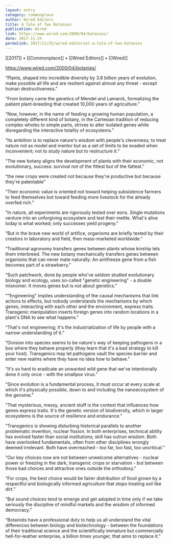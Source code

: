 ```yaml
---
layout: entry
category: commonplace
author: Wired Editors
title: A Tale of Two Botanies
publication: Wired
link: https://www.wired.com/2000/04/botanies/
date: 2017-11-25
permalink: 2017/11/25/wired-editorial-a-tale-of-two-botanies
---
```


[[2017]] • [[Commonplace]] • [[Wired Editors]] • [[Wired]] 

https://www.wired.com/2000/04/botanies/

“Plants, shaped into incredible diversity by 3.8 billion years of evolution, make possible all life and are resilient against almost any threat - except human destructiveness.”

“From botany came the genetics of Mendel and Lamarck, formalizing the patient plant-breeding that created 10,000 years of agriculture.”

“Now, however, in the name of feeding a growing human population, a completely different kind of botany, in the Cartesian tradition of reducing complex wholes to simple parts, strives to alter isolated genes while disregarding the interactive totality of ecosystems.”

“Its ambition is to replace nature's wisdom with people's cleverness; to treat nature not as model and mentor but as a set of limits to be evaded when inconvenient; not to study nature but to restructure it.”

“The new botany aligns the development of plants with their economic, not evolutionary, success: survival not of the fittest but of the fattest.”

“the new crops were created not because they're productive but because they're patentable”

“Their economic value is oriented not toward helping subsistence farmers to feed themselves but toward feeding more livestock for the already overfed rich.”

“In nature, all experiments are rigorously tested over eons. Single mutations venture into an unforgiving ecosystem and test their mettle. What's alive today is what worked; only successes yield progeny.”

“But in the brave new world of artifice, organisms are briefly tested by their creators in laboratory and field, then mass-marketed worldwide.”

“Traditional agronomy transfers genes between plants whose kinship lets them interbreed. The new botany mechanically transfers genes between organisms that can never mate naturally: An antifreeze gene from a fish becomes part of a strawberry.”

“Such patchwork, done by people who've seldom studied evolutionary biology and ecology, uses so-called "genetic engineering" - a double misnomer. It moves genes but is not about genetics.”

“"Engineering" implies understanding of the causal mechanisms that link actions to effects, but nobody understands the mechanisms by which genes, interacting with each other and the environment, express traits. Transgenic manipulation inserts foreign genes into random locations in a plant's DNA to see what happens.”

“That's not engineering; it's the industrialization of life by people with a narrow understanding of it.”

“Division into species seems to be nature's way of keeping pathogens in a box where they behave properly (they learn that it's a bad strategy to kill your host). Transgenics may let pathogens vault the species barrier and enter new realms where they have no idea how to behave.”

“It's so hard to eradicate an unwanted wild gene that we've intentionally done it only once - with the smallpox virus.”

“Since evolution is a fundamental process, it must occur at every scale at which it's physically possible, down to and including the nanoecosystem of the genome.”

“That mysterious, messy, ancient stuff is the context that influences how genes express traits. It's the genetic version of biodiversity, which in larger ecosystems is the source of resilience and endurance.”

“Transgenics is showing disturbing historical parallels to another problematic invention, nuclear fission. In both enterprises, technical ability has evolved faster than social institutions; skill has outrun wisdom. Both have overlooked fundamentals, often from other disciplines wrongly deemed irrelevant. Both have overreached - too far, too fast, too uncritical.”

“Our key choices now are not between unwelcome alternatives - nuclear power or freezing in the dark, transgenic crops or starvation - but between those bad choices and attractive ones outside the orthodoxy.”

“For crops, the best choice would be fairer distribution of food grown by a respectful and biologically informed agriculture that stops treating soil like dirt.”

“But sound choices tend to emerge and get adopted in time only if we take seriously the discipline of mindful markets and the wisdom of informed democracy.”

“Botanists have a professional duty to help us all understand the vital differences between biology and biotechnology - between the foundations of their traditional science and the scientifically immature but commercially hell-for-leather enterprise, a billion times younger, that aims to replace it.”

